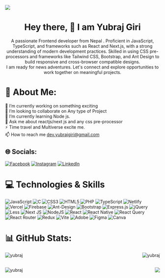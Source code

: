 ﻿[![](https://visitcount.itsvg.in/api?id=yubrajgiri05&icon=5&color=5)](https://visitcount.itsvg.in)
<br>
<h1 align="center">Hey there, 👋 I am Yubraj Giri</h1>
<p align="center">A passionate Frontend developer from Nepal . Proficient in JavaScript, TypeScript, and frameworks such as React and Next.js, with a strong understanding of modern development practices. Skilled in using CSS pre-processors and frameworks like Tailwind CSS, Bootstrap, and Ant Design to build responsive and cross-browser compatible designs. <br> I am ready for news adventures. Let's connect and explore opportunities to work together on meaningful projects.</p>



# 💫 About Me:
🔭 I’m currently working on something exciting<br>🤝 I’m looking to collaborate on Any type of Project <br>🌱 I’m currently learning Node js.<br>💬 Ask me about reactjs/next js and any css pre-processor<br>⚡ Time travel and Multiverse excite me. 
<br> 📫 How to reach me dev.yubrajgiri@gmail.com


## 🌐 Socials:
[![Facebook](https://img.shields.io/badge/Facebook-%231877F2.svg?logo=Facebook&logoColor=white)](https://facebook.com/https://www.facebook.com/yubrajgiri05/) [![Instagram](https://img.shields.io/badge/Instagram-%23E4405F.svg?logo=Instagram&logoColor=white)](https://instagram.com/https://www.instagram.com/yubrajgiri05/) [![LinkedIn](https://img.shields.io/badge/LinkedIn-%230077B5.svg?logo=linkedin&logoColor=white)](https://linkedin.com/in/https://www.linkedin.com/in/yubrajgiri05/) 

# 💻 Technologies & Skills

![JavaScript](https://img.shields.io/badge/javascript-%23323330.svg?style=flat&logo=javascript&logoColor=%23F7DF1E) ![C](https://img.shields.io/badge/c-%2300599C.svg?style=flat&logo=c&logoColor=white) ![CSS3](https://img.shields.io/badge/css3-%231572B6.svg?style=flat&logo=css3&logoColor=white) ![HTML5](https://img.shields.io/badge/html5-%23E34F26.svg?style=flat&logo=html5&logoColor=white) ![PHP](https://img.shields.io/badge/php-%23777BB4.svg?style=flat&logo=php&logoColor=white) ![TypeScript](https://img.shields.io/badge/typescript-%23007ACC.svg?style=flat&logo=typescript&logoColor=white) ![Netlify](https://img.shields.io/badge/netlify-%23000000.svg?style=flat&logo=netlify&logoColor=#00C7B7) ![Vercel](https://img.shields.io/badge/vercel-%23000000.svg?style=flat&logo=vercel&logoColor=white) ![Firebase](https://img.shields.io/badge/firebase-%23039BE5.svg?style=flat&logo=firebase) ![Ant-Design](https://img.shields.io/badge/-AntDesign-%230170FE?style=flat&logo=ant-design&logoColor=white) ![Bootstrap](https://img.shields.io/badge/bootstrap-%238511FA.svg?style=flat&logo=bootstrap&logoColor=white) ![Express.js](https://img.shields.io/badge/express.js-%23404d59.svg?style=flat&logo=express&logoColor=%2361DAFB) ![jQuery](https://img.shields.io/badge/jquery-%230769AD.svg?style=flat&logo=jquery&logoColor=white) ![Less](https://img.shields.io/badge/less-2B4C80?style=flat&logo=less&logoColor=white) ![Next JS](https://img.shields.io/badge/Next-black?style=flat&logo=next.js&logoColor=white) ![NodeJS](https://img.shields.io/badge/node.js-6DA55F?style=flat&logo=node.js&logoColor=white) ![React](https://img.shields.io/badge/react-%2320232a.svg?style=flat&logo=react&logoColor=%2361DAFB) ![React Native](https://img.shields.io/badge/react_native-%2320232a.svg?style=flat&logo=react&logoColor=%2361DAFB) ![React Query](https://img.shields.io/badge/-React%20Query-FF4154?style=flat&logo=react%20query&logoColor=white) ![React Router](https://img.shields.io/badge/React_Router-CA4245?style=flat&logo=react-router&logoColor=white) ![Redux](https://img.shields.io/badge/redux-%23593d88.svg?style=flat&logo=redux&logoColor=white) ![Vite](https://img.shields.io/badge/vite-%23646CFF.svg?style=flat&logo=vite&logoColor=white) ![Adobe](https://img.shields.io/badge/adobe-%23FF0000.svg?style=flat&logo=adobe&logoColor=white) ![Figma](https://img.shields.io/badge/figma-%23F24E1E.svg?style=flat&logo=figma&logoColor=white) ![Canva](https://img.shields.io/badge/Canva-%2300C4CC.svg?style=flat&logo=Canva&logoColor=white)
# 📊 GitHub Stats:
<p><img align="left" src="https://github-readme-stats.vercel.app/api?username=yubrajgiri05&theme=midnight-purple&hide_border=false&include_all_commits=true&count_private=true" alt="yubraj" /></p>

<!-- ![](https://github-readme-stats.vercel.app/api?username=yubrajgiri05&theme=midnight-purple&hide_border=false&include_all_commits=true&count_private=true)<br/> -->

<p><img align="right" src="https://github-readme-streak-stats.herokuapp.com/?user=yubrajgiri05&theme=midnight-purple&hide_border=false" alt="yubraj" /></p>
<br> <br>

<p><img align="right" src="https://github-contributor-stats.vercel.app/api?username=yubrajgiri05&limit=5&theme=blue_navy&combine_all_yearly_contributions=true" /></p>
<p><img align="left" src="https://github-readme-stats.vercel.app/api/top-langs/?username=yubrajgiri05&theme=midnight-purple&hide_border=false&include_all_commits=true&count_private=true&layout=compact" alt="yubraj" /></p>





